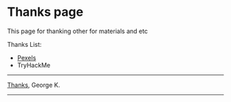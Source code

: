 # Thanks page

This page for thanking other for materials and etc

Thanks List:
* [Pexels](https://www.pexels.com/)
* TryHackMe

---
[Thanks](../../../../horhe_blog/notes/Thanks_page.md),
George K.

---